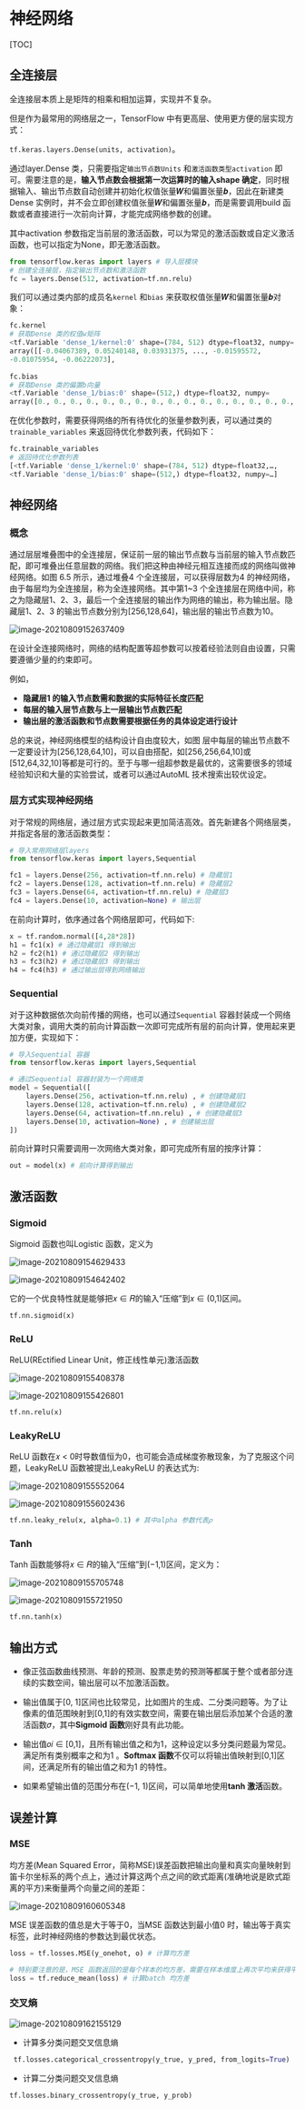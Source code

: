 # 神经网络

[TOC]

## 全连接层

全连接层本质上是矩阵的相乘和相加运算，实现并不复杂。

但是作为最常用的网络层之一，TensorFlow 中有更高层、使用更方便的层实现方式：

`tf.keras.layers.Dense(units, activation)`。

通过layer.Dense 类，只需要指定`输出节点数Units` 和`激活函数类型activation` 即可。需要注意的是，**输入节点数会根据第一次运算时的输入shape 确定**，同时根据输入、输出节点数自动创建并初始化权值张量𝑾和偏置张量𝒃，因此在新建类Dense 实例时，并不会立即创建权值张量𝑾和偏置张量𝒃，而是需要调用build 函数或者直接进行一次前向计算，才能完成网络参数的创建。

其中activation 参数指定当前层的激活函数，可以为常见的激活函数或自定义激活函数，也可以指定为None，即无激活函数。

```python
from tensorflow.keras import layers # 导入层模块
# 创建全连接层，指定输出节点数和激活函数
fc = layers.Dense(512, activation=tf.nn.relu)
```

我们可以通过类内部的成员名`kernel` 和`bias` 来获取权值张量𝑾和偏置张量𝒃对象：

```python
fc.kernel
# 获取Dense 类的权值w矩阵
<tf.Variable 'dense_1/kernel:0' shape=(784, 512) dtype=float32, numpy=
array([[-0.04067389, 0.05240148, 0.03931375, ..., -0.01595572,
-0.01075954, -0.06222073],
     
fc.bias 
# 获取Dense 类的偏置b向量
<tf.Variable 'dense_1/bias:0' shape=(512,) dtype=float32, numpy=
array([0., 0., 0., 0., 0., 0., 0., 0., 0., 0., 0., 0., 0., 0., 0., 0., 0.,
```

在优化参数时，需要获得网络的所有待优化的张量参数列表，可以通过类的`trainable_variables` 来返回待优化参数列表，代码如下：

```python
fc.trainable_variables
# 返回待优化参数列表
[<tf.Variable 'dense_1/kernel:0' shape=(784, 512) dtype=float32,…,
<tf.Variable 'dense_1/bias:0' shape=(512,) dtype=float32, numpy=…]
```



## 神经网络

### 概念

通过层层堆叠图中的全连接层，保证前一层的输出节点数与当前层的输入节点数匹配，即可堆叠出任意层数的网络。我们把这种由神经元相互连接而成的网络叫做神经网络。如图 6.5 所示，通过堆叠4 个全连接层，可以获得层数为4 的神经网络，由于每层均为全连接层，称为全连接网络。其中第1~3 个全连接层在网络中间，称之为隐藏层1、2、3，最后一个全连接层的输出作为网络的输出，称为输出层。隐藏层1、2、3 的输出节点数分别为[256,128,64]，输出层的输出节点数为10。

![image-20210809152637409](https://i.loli.net/2021/08/09/JODNczG7I2pLwyT.png)

在设计全连接网络时，网络的结构配置等超参数可以按着经验法则自由设置，只需要遵循少量的约束即可。

例如，

- **隐藏层1 的输入节点数需和数据的实际特征长度匹配**
- **每层的输入层节点数与上一层输出节点数匹配**
- **输出层的激活函数和节点数需要根据任务的具体设定进行设计**

总的来说，神经网络模型的结构设计自由度较大，如图 层中每层的输出节点数不一定要设计为[256,128,64,10]，可以自由搭配，如[256,256,64,10]或[512,64,32,10]等都是可行的。至于与哪一组超参数是最优的，这需要很多的领域经验知识和大量的实验尝试，或者可以通过AutoML 技术搜索出较优设定。

### 层方式实现神经网络

对于常规的网络层，通过层方式实现起来更加简洁高效。首先新建各个网络层类，并指定各层的激活函数类型：

```py
# 导入常用网络层layers
from tensorflow.keras import layers,Sequential

fc1 = layers.Dense(256, activation=tf.nn.relu) # 隐藏层1
fc2 = layers.Dense(128, activation=tf.nn.relu) # 隐藏层2
fc3 = layers.Dense(64, activation=tf.nn.relu) # 隐藏层3
fc4 = layers.Dense(10, activation=None) # 输出层
```

在前向计算时，依序通过各个网络层即可，代码如下:

```python
x = tf.random.normal([4,28*28])
h1 = fc1(x) # 通过隐藏层1 得到输出
h2 = fc2(h1) # 通过隐藏层2 得到输出
h3 = fc3(h2) # 通过隐藏层3 得到输出
h4 = fc4(h3) # 通过输出层得到网络输出
```

### Sequential

对于这种数据依次向前传播的网络，也可以通过`Sequential` 容器封装成一个网络大类对象，调用大类的前向计算函数一次即可完成所有层的前向计算，使用起来更加方便，实现如下：

```python
# 导入Sequential 容器
from tensorflow.keras import layers,Sequential

# 通过Sequential 容器封装为一个网络类
model = Sequential([
    layers.Dense(256, activation=tf.nn.relu) , # 创建隐藏层1
    layers.Dense(128, activation=tf.nn.relu) , # 创建隐藏层2
    layers.Dense(64, activation=tf.nn.relu) , # 创建隐藏层3
    layers.Dense(10, activation=None) , # 创建输出层
])
```

前向计算时只需要调用一次网络大类对象，即可完成所有层的按序计算：

```python
out = model(x) # 前向计算得到输出
```

## 激活函数

### Sigmoid

Sigmoid 函数也叫Logistic 函数，定义为

![image-20210809154629433](https://i.loli.net/2021/08/09/Dl1ZrpJabhCf9wi.png)

![image-20210809154642402](https://i.loli.net/2021/08/09/mrVGOktHMF1PzXY.png)

它的一个优良特性就是能够把𝑥 ∈ 𝑅的输入“压缩”到𝑥 ∈ (0,1)区间。

```python
tf.nn.sigmoid(x)
```

### ReLU

ReLU(REctified Linear Unit，修正线性单元)激活函数

![image-20210809155408378](https://i.loli.net/2021/08/09/RmDjU86bdzKwNP5.png)

![image-20210809155426801](https://i.loli.net/2021/08/09/1pXrPf7LKW9YNk2.png)

```python
tf.nn.relu(x)
```

### LeakyReLU

ReLU 函数在𝑥 < 0时导数值恒为0，也可能会造成梯度弥散现象，为了克服这个问题，LeakyReLU 函数被提出,LeakyReLU 的表达式为:

![image-20210809155552064](https://i.loli.net/2021/08/09/VJhi2CbnydaN3SY.png)

![image-20210809155602436](https://i.loli.net/2021/08/09/FsLZOzXBS1ydVc6.png)

```python
tf.nn.leaky_relu(x, alpha=0.1) # 其中alpha 参数代表𝑝
```

### Tanh

Tanh 函数能够将𝑥 ∈ 𝑅的输入“压缩”到(−1,1)区间，定义为：

![image-20210809155705748](https://i.loli.net/2021/08/09/CmNJHwIlKRXEfs2.png)

![image-20210809155721950](https://i.loli.net/2021/08/09/OHFeI3kCmS5w4sP.png)

```python
tf.nn.tanh(x)
```

## 输出方式

- 像正弦函数曲线预测、年龄的预测、股票走势的预测等都属于整个或者部分连续的实数空间，输出层可以不加激活函数。
- 输出值属于[0, 1]区间也比较常见，比如图片的生成、二分类问题等。为了让像素的值范围映射到[0,1]的有效实数空间，需要在输出层后添加某个合适的激活函数𝜎，其中**Sigmoid 函数**刚好具有此功能。

- 输出值𝑜𝑖 ∈ [0,1]，且所有输出值之和为1，这种设定以多分类问题最为常见。满足所有类别概率之和为1 。**Softmax 函数**不仅可以将输出值映射到[0,1]区间，还满足所有的输出值之和为1 的特性。

- 如果希望输出值的范围分布在(−1, 1)区间，可以简单地使用**tanh 激活**函数。

## 误差计算

### MSE

均方差(Mean Squared Error，简称MSE)误差函数把输出向量和真实向量映射到笛卡尔坐标系的两个点上，通过计算这两个点之间的欧式距离(准确地说是欧式距离的平方)来衡量两个向量之间的差距：

![image-20210809160605348](https://i.loli.net/2021/08/09/xZ9XcRMaBCgWSbV.png)

MSE 误差函数的值总是大于等于0，当MSE 函数达到最小值0 时，输出等于真实标签，此时神经网络的参数达到最优状态。

```python
loss = tf.losses.MSE(y_onehot, o) # 计算均方差

# 特别要注意的是，MSE 函数返回的是每个样本的均方差，需要在样本维度上再次平均来获得平均样本的均方差，实现如下
loss = tf.reduce_mean(loss) # 计算batch 均方差
```

### 交叉熵

![image-20210809162155129](https://i.loli.net/2021/08/09/VqbIG4TPLOxXEYN.png)

- 计算多分类问题交叉信息熵

```python
 tf.losses.categorical_crossentropy(y_true, y_pred, from_logits=True)
```

- 计算二分类问题交叉信息熵

```python
tf.losses.binary_crossentropy(y_true, y_prob)
```

